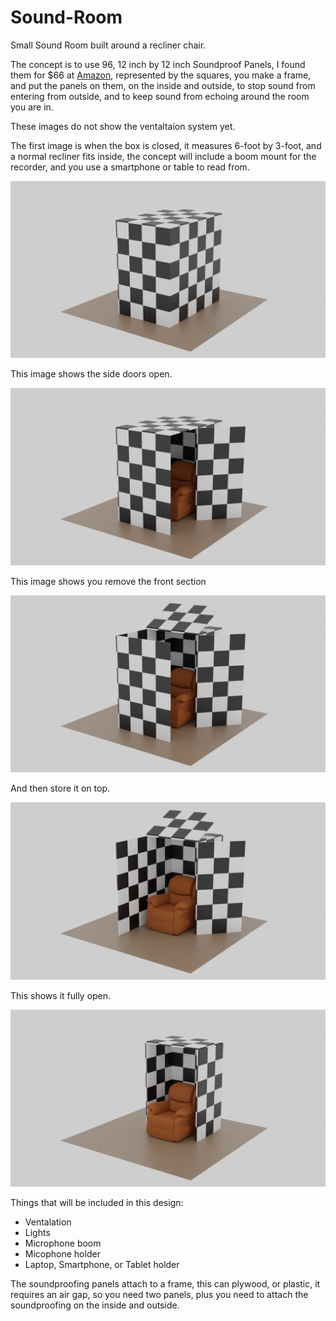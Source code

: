 # Sound-Room

Small Sound Room built around a recliner chair.

The concept is to use 96, 12 inch by 12 inch Soundproof Panels, I found them for $66 at [Amazon](https://www.amazon.com/gp/product/B09RKLX6RT/), 
represented by the squares, you make a frame, 
and put the panels on them, on the inside and outside, to stop sound from entering from outside, 
and to keep sound from echoing around the room you are in.

These images do not show the ventaltaion system yet.

The first image is when the box is closed, it measures 6-foot by 3-foot, and a normal recliner fits inside,
the concept will include a boom mount for the recorder, and you use a smartphone or table to read from.

![Image 1](https://github.com/Light-Wizzard/Sound-Room/blob/main/images/sr-0001.png)

This image shows the side doors open.

![Image 2](https://github.com/Light-Wizzard/Sound-Room/blob/main/images/sr-0002.png)

This image shows you remove the front section

![Image 3](https://github.com/Light-Wizzard/Sound-Room/blob/main/images/sr-0003.png)

And then store it on top.

![Image 4](https://github.com/Light-Wizzard/Sound-Room/blob/main/images/sr-0004.png)

This shows it fully open.

![Image 5](https://github.com/Light-Wizzard/Sound-Room/blob/main/images/sr-0005.png)


Things that will be included in this design:

* Ventalation
* Lights
* Microphone boom
* Micophone holder
* Laptop, Smartphone, or Tablet holder

The soundproofing panels attach to a frame, this can plywood, or plastic, it requires an air gap, 
so you need two panels, plus you need to attach the soundproofing on the inside and outside.
